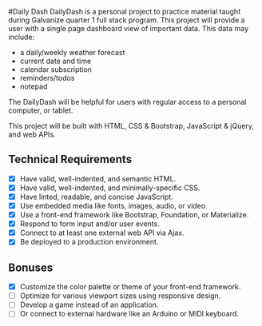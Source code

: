 #Daily Dash
DailyDash is a personal project to practice material taught during Galvanize quarter 1 full stack program.
This project will provide a user with a single page dashboard view of important data. This data may include:
* a daily/weekly weather forecast
* current date and time
* calendar subscription
* reminders/todos
* notepad

The DailyDash will be helpful for users with regular access to a personal computer, or tablet.

This project will be built with HTML, CSS & Bootstrap, JavaScript & jQuery, and web APIs.

## Technical Requirements
- [X] Have valid, well-indented, and semantic HTML.
- [X] Have valid, well-indented, and minimally-specific CSS.
- [X] Have linted, readable, and concise JavaScript.
- [X] Use embedded media like fonts, images, audio, or video.
- [X] Use a front-end framework like Bootstrap, Foundation, or Materialize.
- [X] Respond to form input and/or user events.
- [X] Connect to at least one external web API via Ajax.
- [X] Be deployed to a production environment.

## Bonuses
- [X] Customize the color palette or theme of your front-end framework.
- [ ] Optimize for various viewport sizes using responsive design.
- [ ] Develop a game instead of an application.
- [ ] Or connect to external hardware like an Arduino or MIDI keyboard.
